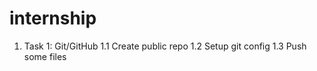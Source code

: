 # internship

1. Task 1: Git/GitHub
    1.1 Create public repo
    1.2 Setup git config
    1.3 Push some files
